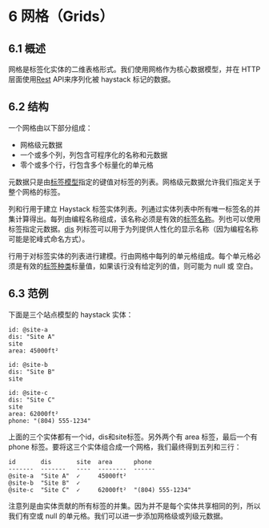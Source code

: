 # 6 网格（Grids）
## 6.1 概述
网格是标签化实体的二维表格形式。我们使用网格作为核心数据模型，并在 HTTP 层面使用[Rest]() API来序列化被 haystack 标记的数据。

## 6.2 结构
一个网格由以下部分组成：

+ 网格级元数据
+ 一个或多个列，列包含可程序化的名称和元数据
+ 零个或多个行，行包含多个标量化的单元格

元数据只是由[标签模型]()指定的键值对标签的列表。网格级元数据允许我们指定关于整个网格的标签。

列和行用于建立 Haystack 标签实体列表。列通过实体列表中所有唯一标签名的并集计算得出。每列由编程名称组成，该名称必须是有效的[标签名称]()。列也可以使用标签指定元数据。[dis]() 列标签可以用于为列提供人性化的显示名称（因为编程名称可能是驼峰式命名方式）。

行用于对标签实体的列表进行建模。行由网格中每列的单元格组成。每个单元格必须是有效的[标签种类]()标量值，如果该行没有给定列的值，则可能为 null 或 空白。

## 6.3 范例
下面是三个站点模型的 haystack 实体：
```
id: @site-a
dis: "Site A"
site
area: 45000ft²

id: @site-b
dis: "Site B"
site

id: @site-c
dis: "Site C"
site
area: 62000ft²
phone: "(804) 555-1234"
```

上面的三个实体都有一个id，dis和site标签。另外两个有 area 标签，最后一个有 phone 标签。要将这三个实体组合成一个网格，我们最终得到五列和三行：
```
id       dis       site  area      phone
-------  -------   ----  --------  ------
@site-a  "Site A"  ✓     45000ft²
@site-b  "Site B"  ✓
@site-c  "Site C"  ✓     62000ft²  "(804) 555-1234"
```

注意列是由实体贡献的所有标签的并集。因为并不是每个实体共享相同的列，所以我们有空或 null 的单元格。我们可以进一步添加网格级或列级元数据。